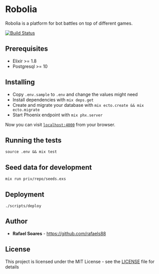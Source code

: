 # Robolia

Robolia is a platform for bot battles on top of different games.

[![Build Status](https://travis-ci.org/Robolia/robolia.svg?branch=master)](https://travis-ci.org/Robolia/robolia)

## Prerequisites

* Elixir >= 1.8
* Postgresql >= 10

## Installing

* Copy `.env.sample` to `.env` and change the values might need
* Install dependencies with `mix deps.get`
* Create and migrate your database with `mix ecto.create && mix ecto.migrate`
* Start Phoenix endpoint with `mix phx.server`

Now you can visit [`localhost:4000`](http://localhost:4000) from your browser.

## Running the tests

`source .env && mix test`

## Seed data for development

`mix run priv/repo/seeds.exs`

## Deployment

`./scripts/deploy`

## Author

* **Rafael Soares** - https://github.com/rafaels88

## License

This project is licensed under the MIT License - see the [LICENSE](LICENSE) file for details
